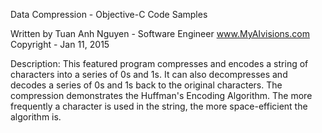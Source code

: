 Data Compression - Objective-C Code Samples

Written by Tuan Anh Nguyen - Software Engineer 
                             www.MyAIvisions.com 
                             Copyright - Jan 11, 2015

Description: This featured program compresses and encodes a string of characters into a series of 0s and 1s. 
It can also decompresses and decodes a series of 0s and 1s back to the original characters. 
The compression demonstrates the Huffman's Encoding Algorithm. 
The more frequently a character is used in the string, the more space-efficient the algorithm is.
